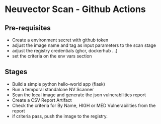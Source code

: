 # Neuvector Scan - Github Actions

## Pre-requisites
- Create a environment secret with github token
- adjust the image name and tag as input parameters to the scan stage
- adjust the registry credentials (ghcr, dockerhub ...)
- set the criteria on the env vars section

## Stages
- Build a simple python hello-world app (flask)
- Run a temporal standalone NV Scanner
- Scan the local image and generate the json vulnerabilities report
- Create a CSV Report Artifact
- Check the criteria for By Name, HIGH or MED Vulnerabilities from the report
- if criteria pass, push the image to the registry.